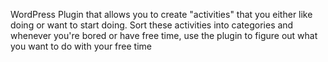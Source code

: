 WordPress Plugin that allows you to create "activities" that you either like doing or want to start doing. Sort these activities into categories and whenever you're bored or have free time, use the plugin to figure out what you want to do with your free time
